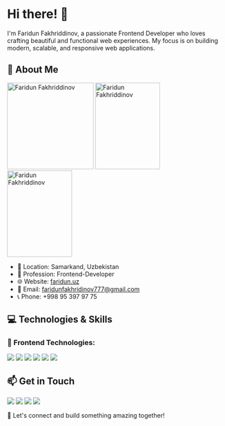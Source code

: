 # Hi there! 👋

I'm Faridun Fakhriddinov, a passionate Frontend Developer who loves crafting beautiful and functional web experiences. My focus is on building modern, scalable, and responsive web applications.

## 🚀 About Me

<p align="start">
  <img src="https://github.com/user-attachments/assets/d37899bc-8983-446a-96bb-9d2fda05f856" alt="Faridun Fakhriddinov" width="200" height="200"/>
  <img src="https://github.com/user-attachments/assets/e1ecb5c8-9800-4154-b5c1-6a84bd027549" alt="Faridun Fakhriddinov" width="150" height="200"/>
  <img src="https://github.com/user-attachments/assets/3d9fc86e-7b1e-4181-be7f-601377ac7fab" alt="Faridun Fakhriddinov" width="150" height="200"/>
</p>

- 📍 Location: Samarkand, Uzbekistan
- 💼 Profession: Frontend-Developer
- 🌐 Website: [faridun.uz](https://faridun.uz/)
- 📧 Email: faridunfakhridinov777@gmail.com
- 📞 Phone: +998 95 397 97 75

## 💻 Technologies & Skills

### 🚀 Frontend Technologies:

<p align="left">
  <img src="https://img.shields.io/badge/HTML5-E34F26?style=for-the-badge&logo=html5&logoColor=white" />
  <img src="https://img.shields.io/badge/CSS3-1572B6?style=for-the-badge&logo=css3&logoColor=white" />
  <img src="https://img.shields.io/badge/SCSS-CC6699?style=for-the-badge&logo=sass&logoColor=white" />
  <img src="https://img.shields.io/badge/Bootstrap%205-7952B3?style=for-the-badge&logo=bootstrap&logoColor=white" />
  <img src="https://img.shields.io/badge/JavaScript-F7DF1E?style=for-the-badge&logo=javascript&logoColor=black" />
  <img src="https://img.shields.io/badge/React-61DAFB?style=for-the-badge&logo=react&logoColor=black" />
</p>

## 📫 Get in Touch

<p align="left">
  <a href="https://github.com/FaridunFakhriddinov"><img src="https://img.shields.io/badge/GitHub-181717?style=for-the-badge&logo=github&logoColor=white" /></a>
  <a href="https://linkedin.com/in/faridunfakhriddinov"><img src="https://img.shields.io/badge/LinkedIn-0077B5?style=for-the-badge&logo=linkedin&logoColor=white" /></a>
  <a href="https://twitter.com/FaridunF"><img src="https://img.shields.io/badge/Twitter-1DA1F2?style=for-the-badge&logo=twitter&logoColor=white" /></a>
  <a href="https://t.me/Faridun_F"><img src="https://img.shields.io/badge/Telegram-26A5E4?style=for-the-badge&logo=telegram&logoColor=white" /></a>
</p>

🚀 Let's connect and build something amazing together!

